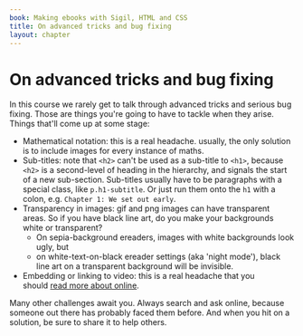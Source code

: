 ```yaml
---
book: Making ebooks with Sigil, HTML and CSS
title: On advanced tricks and bug fixing
layout: chapter
---
```


# On advanced tricks and bug fixing

In this course we rarely get to talk through advanced tricks and serious bug fixing. Those are things you're going to have to tackle when they arise. Things that'll come up at some stage:

*   Mathematical notation: this is a real headache. usually, the only solution is to include images for every instance of maths.
*   Sub-titles: note that `<h2>` can't be used as a sub-title to `<h1>`, because `<h2>` is a second-level of heading in the hierarchy, and signals the start of a new sub-section. Sub-titles usually have to be paragraphs with a special class, like `p.h1-subtitle`. Or just run them onto the `h1` with a colon, e.g. `Chapter 1: We set out early`.
*   Transparency in images: gif and png images can have transparent areas. So if you have black line art, do you make your backgrounds white or transparent? 
	*	On sepia-background ereaders, images with white backgrounds look ugly, but
	*	on white-text-on-black ereader settings (aka 'night mode'), black line art on a transparent background will be invisible.
*   Embedding or linking to video: this is a real headache that you should [read more about online](http://electricbookworks.com/kb/epub-production-tips/embedding-video-and-audio/).

Many other challenges await you. Always search and ask online, because someone out there has probably faced them before. And when you hit on a solution, be sure to share it to help others.
